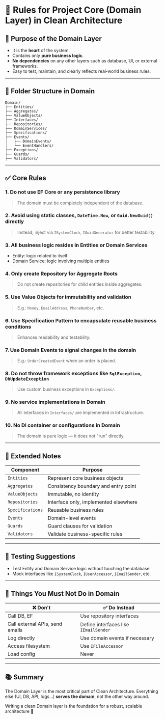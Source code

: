 # 🧠 Rules for Project Core (Domain Layer) in Clean Architecture

## 🎯 Purpose of the Domain Layer

- It is the **heart** of the system.
- Contains only **pure business logic**.
- **No dependencies** on any other layers such as database, UI, or external frameworks.
- Easy to test, maintain, and clearly reflects real-world business rules.

---

## 📁 Folder Structure in Domain

```
Domain/
├── Entities/
├── Aggregates/
├── ValueObjects/
├── Interfaces/
├── Repositories/
├── DomainServices/
├── Specifications/
├── Events/
│   ├── DomainEvents/
│   └── EventHandlers/
├── Exceptions/
├── Guards/
├── Validators/
```

---

## ✅ Core Rules

### 1. **Do not use EF Core or any persistence library**
> The domain must be completely independent of the database.

### 2. **Avoid using static classes, `DateTime.Now`, or `Guid.NewGuid()` directly**
> Instead, inject via `ISystemClock`, `IGuidGenerator` for better testability.

### 3. **All business logic resides in Entities or Domain Services**
- Entity: logic related to itself
- Domain Service: logic involving multiple entities

### 4. **Only create Repository for Aggregate Roots**
> Do not create repositories for child entities inside aggregates.

### 5. **Use Value Objects for immutability and validation**
> E.g.: `Money`, `EmailAddress`, `PhoneNumber`, etc.

### 6. **Use Specification Pattern to encapsulate reusable business conditions**
> Enhances readability and testability.

### 7. **Use Domain Events to signal changes in the domain**
> E.g.: `OrderCreatedEvent` when an order is placed.

### 8. **Do not throw framework exceptions like `SqlException`, `DbUpdateException`**
> Use custom business exceptions in `Exceptions/`.

### 9. **No service implementations in Domain**
> All interfaces in `Interfaces/` are implemented in Infrastructure.

### 10. **No DI container or configurations in Domain**
> The domain is pure logic — it does not "run" directly.

---

## 📌 Extended Notes

| Component | Purpose |
|----------|---------|
| `Entities` | Represent core business objects |
| `Aggregates` | Consistency boundary and entry point |
| `ValueObjects` | Immutable, no identity |
| `Repositories` | Interface only, implemented elsewhere |
| `Specifications` | Reusable business rules |
| `Events` | Domain-level events |
| `Guards` | Guard clauses for validation |
| `Validators` | Validate business-specific rules |

---

## 🧪 Testing Suggestions

- Test Entity and Domain Service logic without touching the database
- Mock interfaces like `ISystemClock`, `IUserAccessor`, `IEmailSender`, etc.

---

## 🛑 Things You **Must Not** Do in Domain

| ❌ Don't | ✅ Do Instead |
|---------|---------------|
| Call DB, EF | Use repository interfaces |
| Call external APIs, send emails | Define interfaces like `IEmailSender` |
| Log directly | Use domain events if necessary |
| Access filesystem | Use `IFileAccessor` |
| Load config | Never |

---

## 📚 Summary

The Domain Layer is the most critical part of Clean Architecture. Everything else (UI, DB, API, logs...) **serves the domain**, not the other way around.

Writing a clean Domain layer is the foundation for a robust, scalable architecture 💪
